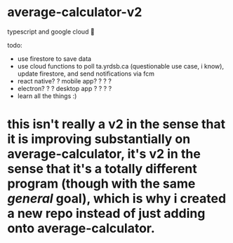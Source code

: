 # average-calculator-v2
typescript and google cloud :thinking:

todo:
* use firestore to save data
* use cloud functions to poll ta.yrdsb.ca (questionable use case, i know), update firestore, and send notifications via fcm
* react native? ? mobile app? ? ?  ?
* electron? ? ?  desktop app ? ? ? ?
* learn all the things :)

# this isn't really a v2 in the sense that it is improving substantially on average-calculator, it's v2 in the sense that it's a totally different program (though with the same *general* goal), which is why i created a new repo instead of just adding onto average-calculator.

